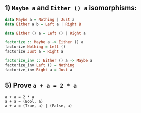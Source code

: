 ## 1) `Maybe a` and `Either () a` isomorphisms:

```hs
data Maybe a = Nothing | Just a
data Either a b = Left a | Right B

data Either () a = Left () | Right a

factorize :: Maybe a -> Either () a
factorize Nothing = Left ()
factorize Just a = Right a

factorize_inv :: Either () a -> Maybe a
factorize_inv Left () = Nothing
factorize_inv Right a = Just a
```

## 5) Prove `a + a = 2 * a`

```
a + a = 2 * a
a + a = (Bool, a)
a + a = (True, a) | (False, a)
```


